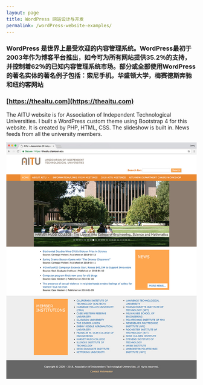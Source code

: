 ```yaml
---
layout: page
title: WordPress 网站设计与开发
permalink: /wordPress-website-examples/
---
```


### WordPress 是世界上最受欢迎的内容管理系统。WordPress最初于2003年作为博客平台推出，如今可为所有网站提供35.2％的支持，并控制着62％的已知内容管理系统市场。部分或全部使用WordPress的著名实体的著名例子包括：索尼手机，华盛顿大学，梅赛德斯奔驰和纽约客网站

### [https://theaitu.com](https://theaitu.com)

The AITU website is for Association of Independent Technological Universities. I built a WordPress custom theme using Bootstrap 4 for this website. It is created by PHP, HTML, CSS. The slideshow is built in. News feeds from all the university members.

[![Site Home](/images/theAitu1.jpg "theaitu.com Home")](https://theaitu.com)

